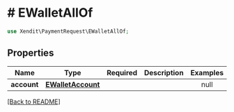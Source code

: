 # # EWalletAllOf


```php
use Xendit\PaymentRequest\EWalletAllOf;
```

## Properties

| Name | Type | Required | Description | Examples |
|------------|:-------------:|:-------------:|-------------|:-------------:|
| **account** | [**EWalletAccount**](EWalletAccount.md) |  |  | null |


[[Back to README]](../../README.md)
